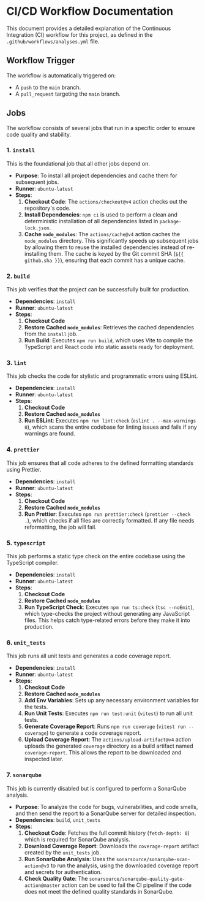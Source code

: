 # CI/CD Workflow Documentation

This document provides a detailed explanation of the Continuous Integration (CI) workflow for this project, as defined in the `.github/workflows/analyses.yml` file.

## Workflow Trigger

The workflow is automatically triggered on:

- A `push` to the `main` branch.
- A `pull_request` targeting the `main` branch.

## Jobs

The workflow consists of several jobs that run in a specific order to ensure code quality and stability.

### 1. `install`

This is the foundational job that all other jobs depend on.

- **Purpose**: To install all project dependencies and cache them for subsequent jobs.
- **Runner**: `ubuntu-latest`
- **Steps**:
  1.  **Checkout Code**: The `actions/checkout@v4` action checks out the repository's code.
  2.  **Install Dependencies**: `npm ci` is used to perform a clean and deterministic installation of all dependencies listed in `package-lock.json`.
  3.  **Cache `node_modules`**: The `actions/cache@v4` action caches the `node_modules` directory. This significantly speeds up subsequent jobs by allowing them to reuse the installed dependencies instead of re-installing them. The cache is keyed by the Git commit SHA (`${{ github.sha }}`), ensuring that each commit has a unique cache.

### 2. `build`

This job verifies that the project can be successfully built for production.

- **Dependencies**: `install`
- **Runner**: `ubuntu-latest`
- **Steps**:
  1.  **Checkout Code**
  2.  **Restore Cached `node_modules`**: Retrieves the cached dependencies from the `install` job.
  3.  **Run Build**: Executes `npm run build`, which uses Vite to compile the TypeScript and React code into static assets ready for deployment.

### 3. `lint`

This job checks the code for stylistic and programmatic errors using ESLint.

- **Dependencies**: `install`
- **Runner**: `ubuntu-latest`
- **Steps**:
  1.  **Checkout Code**
  2.  **Restore Cached `node_modules`**
  3.  **Run ESLint**: Executes `npm run lint:check` (`eslint . --max-warnings 0`), which scans the entire codebase for linting issues and fails if any warnings are found.

### 4. `prettier`

This job ensures that all code adheres to the defined formatting standards using Prettier.

- **Dependencies**: `install`
- **Runner**: `ubuntu-latest`
- **Steps**:
  1.  **Checkout Code**
  2.  **Restore Cached `node_modules`**
  3.  **Run Prettier**: Executes `npm run prettier:check` (`prettier --check .`), which checks if all files are correctly formatted. If any file needs reformatting, the job will fail.

### 5. `typescript`

This job performs a static type check on the entire codebase using the TypeScript compiler.

- **Dependencies**: `install`
- **Runner**: `ubuntu-latest`
- **Steps**:
  1.  **Checkout Code**
  2.  **Restore Cached `node_modules`**
  3.  **Run TypeScript Check**: Executes `npm run ts:check` (`tsc --noEmit`), which type-checks the project without generating any JavaScript files. This helps catch type-related errors before they make it into production.

### 6. `unit_tests`

This job runs all unit tests and generates a code coverage report.

- **Dependencies**: `install`
- **Runner**: `ubuntu-latest`
- **Steps**:
  1.  **Checkout Code**
  2.  **Restore Cached `node_modules`**
  3.  **Add Env Variables**: Sets up any necessary environment variables for the tests.
  4.  **Run Unit Tests**: Executes `npm run test:unit` (`vitest`) to run all unit tests.
  5.  **Generate Coverage Report**: Runs `npm run coverage` (`vitest run --coverage`) to generate a code coverage report.
  6.  **Upload Coverage Report**: The `actions/upload-artifact@v4` action uploads the generated `coverage` directory as a build artifact named `coverage-report`. This allows the report to be downloaded and inspected later.

### 7. `sonarqube`

This job is currently disabled but is configured to perform a SonarQube analysis.

- **Purpose**: To analyze the code for bugs, vulnerabilities, and code smells, and then send the report to a SonarQube server for detailed inspection.
- **Dependencies**: `build`, `unit_tests`
- **Steps**:
  1.  **Checkout Code**: Fetches the full commit history (`fetch-depth: 0`) which is required for SonarQube analysis.
  2.  **Download Coverage Report**: Downloads the `coverage-report` artifact created by the `unit_tests` job.
  3.  **Run SonarQube Analysis**: Uses the `sonarsource/sonarqube-scan-action@v3` to run the analysis, using the downloaded coverage report and secrets for authentication.
  4.  **Check Quality Gate**: The `sonarsource/sonarqube-quality-gate-action@master` action can be used to fail the CI pipeline if the code does not meet the defined quality standards in SonarQube.
